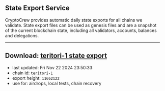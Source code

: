 ## State Export Service
CryptoCrew provides automatic daily state exports for all chains we validate. State export files can be used as genesis files and are a snapshot of the current blockchain state, including all validators, accounts, balances and delegations.

---
**Download: [teritori-1 state export](https://dl-eu2.ccvalidators.com/SERVICE/teritori/teritori-1_export_11662122.json)**
---

- last updated: Fri Nov 22 2024 23:50:33
- chain id: `teritori-1`
- export height: `11662122`
- use for: airdrops, local tests, chain recovery
